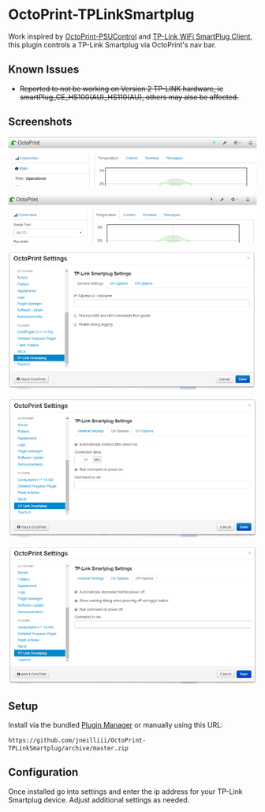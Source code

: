 # OctoPrint-TPLinkSmartplug

Work inspired by [OctoPrint-PSUControl](https://github.com/kantlivelong/OctoPrint-PSUControl) and [TP-Link WiFi SmartPlug Client](https://github.com/softScheck/tplink-smartplug), this plugin controls a TP-Link Smartplug via OctoPrint's nav bar. 

## Known Issues
- ~~Reported to not be working on Version 2 TP-LINK hardware, ie smartPlug_CE_HS100(AU)_HS110(AU), others may also be affected.~~

##  Screenshots
![screenshot](screenshot_on.png)

![screenshot](screenshot_off.png)

![screenshot](settings_general.png)

![screenshot](settings_on.png)

![screenshot](settings_off.png)

## Setup

Install via the bundled [Plugin Manager](https://github.com/foosel/OctoPrint/wiki/Plugin:-Plugin-Manager)
or manually using this URL:

    https://github.com/jneilliii/OctoPrint-TPLinkSmartplug/archive/master.zip


## Configuration

Once installed go into settings and enter the ip address for your TP-Link Smartplug device. Adjust additional settings as needed.
